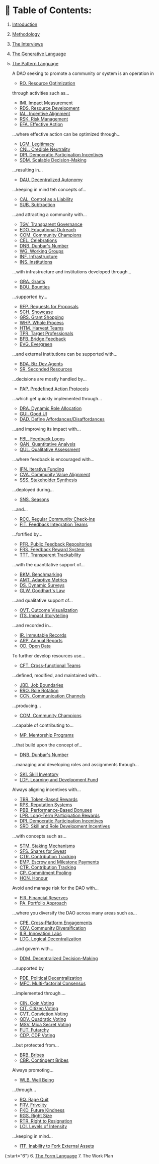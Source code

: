 


# 📖 Table of Contents:

1. [Introduction](./intro.html)
2. [Methodology](./methodology.html)
3. [The Interviews](./interviews.html)
4. [The Generative Language](./generative/generative_language.html)
5. [The Pattern Language](./patterns/toc.html)

    A DAO seeking to promote a community or system is an operation in

    * [RO. Resource Optimization](/patterns/resource_optimization.html)

    through activities such as...

    * [IMI. Impact Measurement](/patterns/impact_measurement.html)
    * [RDS. Resource Development](/patterns/resource_development.html)
    * [IAL. Incentive Alignment](/patterns/incentive_alignment.html)
    * [RSK. Risk Management](/patterns/risk_management.html)
    * [EFA. Effective Action](/patterns/effective_action.html)

    ...where effective action can be optimized through...

    * [LGM. Legitimacy](/patterns/legitimacy.html)
    * [CNL. Credible Neutrality](/patterns/credible_neutrality.html)
    * [DPI. Democratic Participation Incentives](/patterns/democratic_participation_incentives.html)
    * [SDM. Scalable Decision-Making](/patterns/scalable_decision_making.html)

    ...resulting in...

    * [DAU. Decentralized Autonomy](/patterns/decentralized_autonomy.html)

    ...keeping in mind teh concepts of...

    * [CAL. Control as a Liability](/patterns/control_as_a_liability.html)
    * [SUB. Subtraction](/patterns/subtraction.html)

    ...and attracting a community with...

    * [TGV. Transparent Governance](/patterns/transparent_governance.html)
    * [EDO. Educational Outreach](/patterns/educational_outreach.html)
    * [COM. Community Champions](/patterns/community_champions.html)
    * [CEL. Celebrations](/patterns/celebrations.html)
    * [DNB. Dunbar's Number](/patterns/dunbars_number.html)
    * [WG. Working Groups](/patterns/working_groups.html)
    * [INF. Infrastructure](/patterns/infrastructure.html)
    * [INS. Institutions](/patterns/institutions.html)

    ...with infrastructure and institutions developed through...

    * [GRA. Grants](/patterns/grants.html)
    * [BOU. Bounties](/patterns/bounties.html)

    ...supported by...

    * [RFP. Requests for Proposals](/patterns/rfps.html)
    * [SCH. Showcase](/patterns/showcase.html)
    * [GRS. Grant Shopping](/patterns/grant_shopping.html)
    * [WHP. Whole Process](/patterns/whole_process.html)
    * [HTM. Harvest Teams](/patterns/harvest_teams.html)
    * [TPR. Target Professionals](/patterns/target_professionals.html)
    * [BFB. Bridge Feedback](/patterns/bridge_feedback.html)
    * [EVG. Evergreen](/patterns/evergreen.html)

    ...and external institutions can be supported with...

    * [BDA. Biz Dev Agents](/patterns/biz_dev_agents.html)
    * [SR. Seconded Resources](/patterns/seconded_resources.html)

    ...decisions are mostly handled by...

    * [PAP. Predefined Action Protocols](/patterns/predefined_action_protocols.html)

    ...which get quickly implemented through...

    * [DRA. Dynamic Role Allocation](/patterns/dynamic_role_allocation.html)
    * [GUI. Good UI](/patterns/good_ui.html)
    * [DAD. Define Affordances/Disaffordances](/patterns/define_affordances_disaffordances.html)

    ...and improving its impact with...

    * [FBL. Feedback Loops](/patterns/feedback_loops.html)
    * [QAN. Quantitative Analysis](/patterns/quantitative_analysis.html)
    * [QUL. Qualitative Assessment](/patterns/qualitative_assessment.html)

    ...where feedback is encouraged with...

    * [IFN. Iterative Funding](/patterns/iterative_funding.html)
    * [CVA. Community Value Alignment](/patterns/community_value_alignment.html)
    * [SSS. Stakeholder Synthesis](/patterns/stakeholder_synthesis.html)

    ...deployed during...

    * [SNS. Seasons](/patterns/seasons.html)

    ...and...

    * [RCC. Regular Community Check-Ins](/patterns/regular_community_check_ins.html)
    * [FIT. Feedback Integration Teams](/patterns/feedback_integration_teams.html)

    ...fortified by...

    * [PFR. Public Feedback Repositories](/patterns/public_feedback_repositories.html)
    * [FRS. Feedback Reward System](/patterns/feedback_reward_system.html)
    * [TTT. Transparent Trackability](/patterns/transparent_trackability.html)

    ...with the quantitative support of...

    * [BKM. Benchmarking](/patterns/benchmarking.html)
    * [AMT. Adaptive Metrics](/patterns/adaptive_metrics.html)
    * [DS. Dynamic Surveys](/patterns/dynamic_surveys.html)
    * [GLW. Goodhart's Law](/patterns/goodharts_law.html)

    ...and qualitative support of...

    * [OVT. Outcome Visualization](/patterns/outcome_visualization.html)
    * [ITS. Impact Storytelling](/patterns/impact_storytelling.html)

    ...and recorded in...

    * [IR. Immutable Records](/patterns/immutable_records.html)
    * [ARP. Annual Reports](/patterns/annual_reports.html)
    * [OD. Open Data](/patterns/open_data.html)


    To further develop resources use...

    * [CFT. Cross-functional Teams](/patterns/cross_functional_teams.html)

    ...defined, modified, and maintained with...

    * [JBD. Job Boundaries](/patterns/job_boundaries.html)
    * [RRO. Role Rotation](/patterns/role_rotation.html)
    * [CCN. Communication Channels](/patterns/communication_channels.html)

    ...producing...

    * [COM. Community Champions](/patterns/community_champions.html)

    ...capable of contributing to...

    * [MP. Mentorship Programs](/patterns/mentorship_programs.html)

    ...that build upon the concept of...

    * [DNB. Dunbar's Number](/patterns/dunbars_number.html)

    ...managing and developing roles and assignments through...

    * [SKI. Skill Inventory](/patterns/skill_inventory.html)
    * [LDF. Learning and Development Fund](/patterns/learning_and_development_fund.html)

    Always aligning incentives with...

    * [TBR. Token-Based Rewards](/patterns/token_based_rewards.html)
    * [RPS. Reputation Systems](/patterns/reputation_systems.html)
    * [PBB. Performance-Based Bonuses](/patterns/performance_based_bonuses.html)
    * [LPR. Long-Term Participation Rewards](/patterns/long_term_participation_rewards.html)
    * [DPI. Democratic Participation Incentives](/patterns/democratic_participation_incentives.html)
    * [SRD. Skill and Role Development Incentives](/patterns/skill_and_role_development_incentives.html)

    ...with concepts such as...

    * [STM. Staking Mechanisms](/patterns/staking_mechanisms.html)
    * [SFS. Shares for Sweat](/patterns/shares_for_sweat.html)
    * [CTR. Contribution Tracking](/patterns/contribution_tracking.html)
    * [EMP. Escrow and Milestone Payments](/patterns/escrow_and_milestone_payments.html)
    * [CTR. Contribution Tracking](/patterns/contribution_tracking.html)
    * [CP. Commitment Pooling](/patterns/commitment_pooling.html)
    * [HON. Honour](/patterns/honour.html)

    Avoid and manage risk for the DAO with...

    * [FIR. Financial Reserves](/patterns/financial_reserves.html)
    * [PA. Portfolio Approach](/patterns/portfolio_approach.html)

    ...where you diversify the DAO across many areas such as...

    * [CPE. Cross-Platform Engagements](/patterns/cross_platform_engagements.html)
    * [CDV. Community Diversification](/patterns/community_diversification.html)
    * [ILB. Innovation Labs](/patterns/innovation_labs.html)
    * [LDG. Logical Decentralization](/patterns/logical_decentralization.html)

    ...and govern with...

    * [DDM. Decentralized Decision-Making](/patterns/decentralized_decision_making.html)

    ...supported by

    * [PDE. Political Decentralization](/patterns/political_decentralization.html)
    * [MFC. Multi-factorial Consensus](/patterns/multi_factorial_consensus.html)

    ...implemented through....

    * [CIN. Coin Voting](/patterns/coin_voting.html)
    * [CIT. Citizen Voting](/patterns/citizen_voting.html)
    * [CVT. Conviction Voting](/patterns/conviction_voting.html)
    * [QDV. Quadratic Voting](/patterns/quadratic_voting.html)
    * [MSV. Mica Secret Voting](/patterns/mica_secret_voting.html)
    * [FUT. Futarchy](/patterns/futarchy.html)
    * [CDP. CDP Voting](/patterns/cdp_voting.html)

    ...but protected from...

    * [BRB. Bribes](/patterns/bribes.html)
    * [CBR. Contingent Bribes](/patterns/contingent_bribes.html)

    Always promoting...

    * [WLB. Well Being](/patterns/well_being.html)

    ...through...

    * [RQ. Rage Quit](/patterns/rage_quit.html)
    * [FRV. Frivolity](/patterns/frivolity.html)
    * [FKD. Future Kindness](/patterns/future_kindness.html)
    * [RGS. Right Size](/patterns/right_size.html)
    * [RTR. Right to Resignation](/patterns/right_to_resignation.html)
    * [LOI. Levels of Intensity](/patterns/levels_of_intensity.html)

    ...keeping in mind...

    * [ITF. Inability to Fork External Assets](/patterns/inability_to_fork_external_assets.html)

{:start="6"}
6. [The Form Language](./forms/form_language.html)
7. The Work Plan



